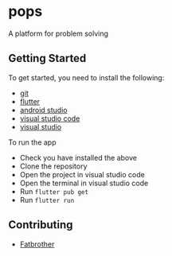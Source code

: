 # pops

A platform for problem solving

## Getting Started

To get started, you need to install the following:

- [git](https://git-scm.com/downloads)
- [flutter](https://flutter.dev/docs/get-started/install)
- [android studio](https://developer.android.com/studio)
- [visual studio code](https://code.visualstudio.com/download)
- [visual studio](https://visualstudio.microsoft.com/downloads/)

To run the app

- Check you have installed the above
- Clone the repository
- Open the project in visual studio code
- Open the terminal in visual studio code
- Run `flutter pub get`
- Run `flutter run`

## Contributing
- [Fatbrother](https://github.com/fatbrother)
